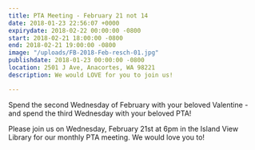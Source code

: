 ```yaml
---
title: PTA Meeting - February 21 not 14
date: 2018-01-23 22:56:07 +0000
expirydate: 2018-02-22 00:00:00 -0800
start: 2018-02-21 18:00:00 -0800
end: 2018-02-21 19:00:00 -0800
image: "/uploads/FB-2018-Feb-resch-01.jpg"
publishdate: 2018-01-23 00:00:00 -0800
location: 2501 J Ave, Anacortes, WA 98221
description: We would LOVE for you to join us!

---
```

Spend the second Wednesday of February with your beloved Valentine - and spend the third Wednesday with your beloved PTA!

Please join us on Wednesday, February 21st at 6pm in the Island View Library for our monthly PTA meeting.  We would love you to!  
